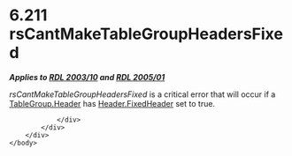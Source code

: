 <html dir="LTR" xmlns:mshelp="http://msdn.microsoft.com/mshelp" xmlns:ddue="http://ddue.schemas.microsoft.com/authoring/2003/5" xmlns:xlink="http://www.w3.org/1999/xlink" xmlns:tool="http://www.microsoft.com/tooltip">
    <head>
        <meta http-equiv="Content-Type" content="text/html; CHARSET=utf-8"></meta>
        <meta name="save" content="history"></meta>
        <title>6.211 rsCantMakeTableGroupHeadersFixed</title>
        <xml>
            <mshelp:toctitle title="6.211 rsCantMakeTableGroupHeadersFixed"></mshelp:toctitle>
            <mshelp:rltitle title="[MS-RDL]: rsCantMakeTableGroupHeadersFixed"></mshelp:rltitle>
            <mshelp:keyword index="A" term="209ae7e1-467a-479a-96ba-a09b4ecd8aa2"></mshelp:keyword>
            <mshelp:attr name="DCSext.ContentType" value="open specification"></mshelp:attr>
            <mshelp:attr name="AssetID" value="209ae7e1-467a-479a-96ba-a09b4ecd8aa2"></mshelp:attr>
            <mshelp:attr name="TopicType" value="kbRef"></mshelp:attr>
            <mshelp:attr name="DCSext.Title" value="[MS-RDL]: rsCantMakeTableGroupHeadersFixed" />
        </xml>
    </head>
    <body>
        <div id="header">
            <h1 class="heading">6.211 rsCantMakeTableGroupHeadersFixed</h1>
        </div>
        <div id="mainSection">
            <div id="mainBody">
                <div id="allHistory" class="saveHistory"></div>
                <div id="sectionSection0" class="section" name="collapseableSection">
                    

<p><b><i>Applies to </i></b><a href="a7e2ad00-07c8-4f6d-80ab-3ad55df7b233.md"><b><i>RDL 2003/10</i></b></a><b><i>
and </i></b><a href="3ebe2912-4958-4832-b391-cad1f5e13338.md"><b><i>RDL 2005/01</i></b></a></p>

<p><i>rsCantMakeTableGroupHeadersFixed</i> is a critical error
that will occur if a <a href="dabd5be5-7af8-46e6-8611-83bfdd311b3d.md">TableGroup.Header</a>
has <a href="6d3be023-6cb8-4731-89b6-09281f9c0139.md">Header.FixedHeader</a>
set to true.</p>


                </div>
            </div>
        </div>
    </body>
</html>